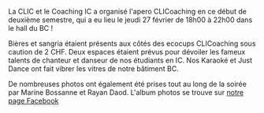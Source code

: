 La CLIC et le Coaching IC a organisé l'apero CLICoaching en ce début de deuxième semestre, qui a eu lieu le jeudi 27 février de 18h00 à 22h00 dans le hall du BC !

Bières et sangria étaient présents aux côtés des ecocups CLICoaching sous caution de 2 CHF. Deux espaces étaient prévus pour dévoiler les fameux talents de chanteur et danseur de nos étudiants en IC. Nos Karaoké et Just Dance ont fait vibrer les vitres de notre bâtiment BC.

De nombreuses photos ont également été prises tout au long de la soirée par Marine Bossanne et Rayan Daod. L'album photos se trouve sur [notre page Facebook](https://www.facebook.com/pg/clic.epfl/photos/?tab=album&album_id=3018130131564500)
